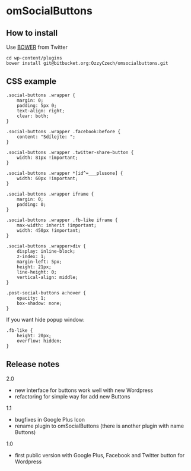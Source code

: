 omSocialButtons
===============

How to install
--------------

Use [BOWER](http://twitter.github.com/bower/) from Twitter

    cd wp-content/plugins
    bower install git@bitbucket.org:OzzyCzech/omsocialbuttons.git

CSS example
-----------


```
.social-buttons .wrapper {
	margin: 0;
	padding: 5px 0;
	text-align: right;
	clear: both;
}

.social-buttons .wrapper .facebook:before {
	content: "Sdílejte: ";
}

.social-buttons .wrapper .twitter-share-button {
	width: 81px !important;
}

.social-buttons .wrapper *[id^=___plusone] {
	width: 60px !important;
}

.social-buttons .wrapper iframe {
	margin: 0;
	padding: 0;
}

.social-buttons .wrapper .fb-like iframe {
	max-width: inherit !important;
	width: 450px !important;
}

.social-buttons .wrapper>div {
	display: inline-block;
	z-index: 1;
	margin-left: 5px;
	height: 21px;
	line-height: 0;
	vertical-align: middle;
}

.post-social-buttons a:hover {
	opacity: 1;
	box-shadow: none;
}
```

If you want hide popup window:

```
.fb-like {
	height: 20px;
	overflow: hidden;
}
```

Release notes
-------------

2.0
- new interface for buttons work well with new Wordpress
- refactoring for simple way for add new Buttons

1.1
- bugfixes in Google Plus Icon
- rename plugin to omSocialButtons (there is another plugin with name Buttons)

1.0
- first public version with Google Plus, Facebook and Twitter button for Wordpress